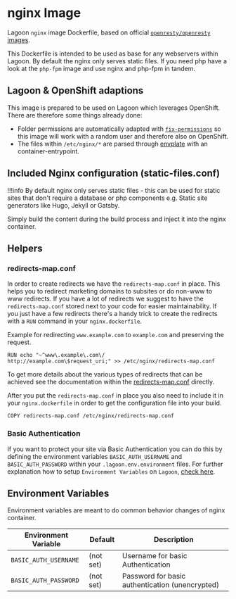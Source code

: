 # nginx Image
Lagoon `nginx` image Dockerfile, based on official [`openresty/openresty` images](https://hub.docker.com/r/openresty/openresty/).

This Dockerfile is intended to be used as base for any webservers within Lagoon.
By default the nginx only serves static files. If you need php have a look at the `php-fpm` image and use nginx and php-fpm in tandem.

## Lagoon & OpenShift adaptions
This image is prepared to be used on Lagoon which leverages OpenShift. There are therefore some things already done:

- Folder permissions are automatically adapted with [`fix-permissions`](https://github.com/sclorg/s2i-base-container/blob/master/core/root/usr/bin/fix-permissions) so this image will work with a random user and therefore also on OpenShift.
- The files within `/etc/nginx/*` are parsed through [envplate](https://github.com/kreuzwerker/envplate) with an container-entrypoint.

## Included Nginx configuration (static-files.conf)
!!!info
    By default nginx only serves static files - this can be used for static sites that don't require a database or php components e.g. Static site generators like Hugo, Jekyll or Gatsby.

Simply build the content during the build process and inject it into the nginx container.

## Helpers
### redirects-map.conf
In order to create redirects we have the `redirects-map.conf` in place. This helps you to redirect marketing domains to subsites or do non-www to www redirects.
If you have a lot of redirects we suggest to have the `redirects-map.conf` stored next to your code for easier maintainability.
If you just have a few redirects there's a handy trick to create the redirects with a `RUN` command in your `nginx.dockerfile`.

Example for redirecting `www.example.com` to `example.com` and preserving the request.

```
RUN echo "~^www\.example\.com\/           http://example.com\$request_uri;" >> /etc/nginx/redirects-map.conf

```

To get more details about the various types of redirects that can be achieved see the documentation within the [redirects-map.conf](https://github.com/amazeeio/lagoon/blob/master/images/nginx/redirects-map.conf) directly.

After you put the `redirects-map.conf` in place you also need to include it in your `nginx.dockerfile` in order to get the configuration file into your build.

```
COPY redirects-map.conf /etc/nginx/redirects-map.conf
```

### Basic Authentication
If you want to protect your site via Basic Authentication you can do this by defining the environment variables `BASIC_AUTH_USERNAME` and `BASIC_AUTH_PASSWORD` within your `.lagoon.env.environment` files.
For further explanation how to setup `Environment Variables` on `Lagoon`, [check here](../environment_variables.md).


## Environment Variables
Environment variables are meant to do common behavior changes of nginx container.

| Environment Variable              | Default   | Description                                    |
| --------------------------------- | --------- | ---------------------------------------------- |
| `BASIC_AUTH_USERNAME`             | (not set) | Username for basic Authentication              |
| `BASIC_AUTH_PASSWORD`             | (not set) | Password for basic authentication (unencrypted)|
